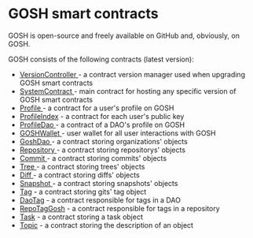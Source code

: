 # GOSH smart contracts

GOSH is open-source and freely available on GitHub and, obviously, on GOSH.

GOSH consists of the following contracts (latest version):

* [VersionController ](https://github.com/gosh-sh/gosh/blob/dev/v4_x/contracts/gosh/versioncontroller.sol)- a contract version manager used when upgrading GOSH smart contracts
* [SystemContract ](https://github.com/gosh-sh/gosh/blob/dev/v4_x/contracts/gosh/systemcontract.sol)- main contract for hosting any specific version of GOSH smart contracts
* [Profile ](https://github.com/gosh-sh/gosh/blob/dev/v4_x/contracts/profile.sol)- a contract for a user's profile on GOSH
* [ProfileIndex](https://github.com/gosh-sh/gosh/blob/dev/v4_x/contracts/profileindex.sol) - a contract for each user's public key
* [ProfileDao ](https://github.com/gosh-sh/gosh/blob/dev/v4_x/contracts/profiledao.sol)- a contract of a DAO's profile on GOSH
* [GOSHWallet ](https://github.com/gosh-sh/gosh/blob/dev/v4_x/contracts/gosh/goshwallet.sol)- user wallet for all user interactions with GOSH
* [GoshDao ](https://github.com/gosh-sh/gosh/blob/dev/v4_x/contracts/gosh/goshdao.sol)- a contract storing organizations' objects
* [Repository ](https://github.com/gosh-sh/gosh/blob/dev/v4_x/contracts/gosh/repository.sol)- a contract storing repositorys' objects
* [Commit ](https://github.com/gosh-sh/gosh/blob/dev/v4_x/contracts/gosh/commit.sol)- a contract storing commits' objects
* [Tree ](https://github.com/gosh-sh/gosh/blob/dev/v4_x/contracts/gosh/tree.sol)- a contract storing trees' objects
* [Diff ](https://github.com/gosh-sh/gosh/blob/dev/v4_x/contracts/gosh/diff.sol)- a contract storing diffs' objects
* [Snapshot ](https://github.com/gosh-sh/gosh/blob/dev/v4_x/contracts/gosh/snapshot.sol)- a contract storing snapshots' objects
* [Tag](https://github.com/gosh-sh/gosh/blob/main/v4_x/contracts/gosh/tag.sol) - a contract storing gits' tag object
* [DaoTag](https://github.com/gosh-sh/gosh/blob/dev/v4_x/contracts/gosh/daotag.sol) - a contract responsible for tags in a DAO
* [RepoTagGosh](https://github.com/gosh-sh/gosh/blob/dev/v4_x/contracts/gosh/taggosh.sol) - a contract responsible for tags in a repository
* [Task](https://github.com/gosh-sh/gosh/blob/dev/v4_x/contracts/gosh/task.sol) - a contract storing a task object
* [Topic](https://github.com/gosh-sh/gosh/blob/dev/v4_x/contracts/gosh/topic.sol) - a contract storing the description of an object

<!-- 
TODO 
change github-links to gosh-links -->


